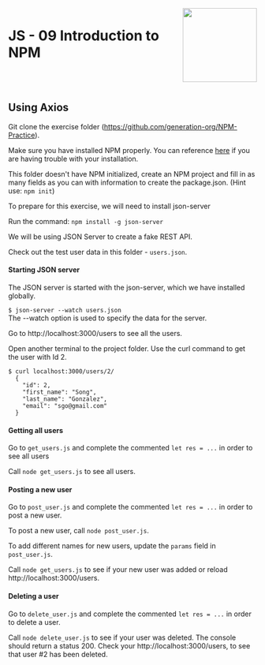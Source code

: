 <img align="right" width="150" height="150" src="https://media-exp1.licdn.com/dms/image/C4E0BAQF7BYCCZt5epw/company-logo_200_200/0?e=2159024400&v=beta&t=qUAFP9bUgBEEXGVQYpUXW1J_OiP8e0r4rFBpqp8OrxA">

# JS - 09 Introduction to NPM

 <br/>
 <br/>

## Using Axios 

Git clone the exercise folder (https://github.com/generation-org/NPM-Practice).

Make sure you have installed NPM properly. You can reference [here](https://docs.npmjs.com/downloading-and-installing-node-js-and-npm) if you are having trouble with your installation.

This folder doesn't have NPM initialized, create an NPM project and fill in as many fields as you can with information to create the package.json.
(Hint use: `npm init`)

To prepare for this exercise, we will need to install json-server

Run the command:
`npm install -g json-server`

We will be using JSON Server to create a fake REST API.

Check out the test user data in this folder - `users.json`. 

#### Starting JSON server
The JSON server is started with the json-server, which we have installed globally.

`$ json-server --watch users.json`    
The --watch option is used to specify the data for the server.

Go to http://localhost:3000/users to see all the users.

Open another terminal to the project folder.
Use the curl command to get the user with Id 2. 
```
$ curl localhost:3000/users/2/
  {
    "id": 2,
    "first_name": "Song",
    "last_name": "Gonzalez",
    "email": "sgo@gmail.com"
  }
```

#### Getting all users
Go to `get_users.js` and complete the commented `let res = ...` in order to see all users

Call `node get_users.js` to see all users.

#### Posting a new user
Go to `post_user.js` and complete the commented `let res = ...` in order to post a new user.

To post a new user, call `node post_user.js`.

To add different names for new users, update the `params` field in `post_user.js`.

Call `node get_users.js` to see if your new user was added or reload http://localhost:3000/users.

#### Deleting a user
Go to `delete_user.js` and complete the commented `let res = ...` in order to delete a user.

Call `node delete_user.js` to see if your user was deleted. The console should return a status 200. 
Check your http://localhost:3000/users, to see that user #2 has been deleted.
